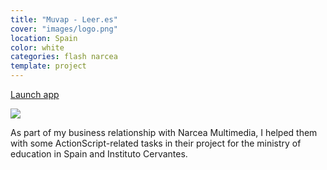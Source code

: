 ```yaml
---
title: "Muvap - Leer.es"
cover: "images/logo.png"
location: Spain
color: white
categories: flash narcea
template: project
---
```


<p class="align-center">
<a class="btn external" role="button" href="http://work.joanmira.com/desktop/muvap/" target="_blank">Launch app</a>
</p>

![](/work/muvap/images/1.png)

As part of my business relationship with Narcea Multimedia, I helped them with some ActionScript-related tasks in their project for the ministry of education in Spain and Instituto Cervantes.
